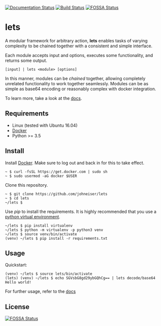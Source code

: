 [![Documentation Status](https://readthedocs.org/projects/lets/badge/?version=latest)](https://lets.readthedocs.io/en/latest/?badge=latest)
[![Build Status](https://travis-ci.com/johneiser/lets.svg?branch=master)](https://travis-ci.com/johneiser/lets)
[![FOSSA Status](https://app.fossa.io/api/projects/git%2Bgithub.com%2Fjohneiser%2Flets.svg?type=shield)](https://app.fossa.io/projects/git%2Bgithub.com%2Fjohneiser%2Flets?ref=badge_shield)

# lets

A modular framework for arbitrary action, **lets** enables tasks of varying complexity to be chained together with a consistent and simple interface.

Each module accepts input and options, executes some functionality, and returns some output.

```
[input] | lets <module> [options]
```

In this manner, modules can be *chained* together, allowing completely unrelated functionality to work together seamlessly.  Modules can be as simple as base64 encoding or reasonably complex with docker integration.

To learn more, take a look at the [docs](https://lets.readthedocs.io/en/latest/index.html).

## Requirements

- Linux (tested with Ubuntu 16.04)
- [Docker](https://docs.docker.com/install/linux/docker-ce/ubuntu/>)
- Python >= 3.5

## Install

Install [Docker](https://docs.docker.com/install/linux/docker-ce/ubuntu/>).  Make sure to log out and back in for this to take effect.

```
~ $ curl -fsSL https://get.docker.com | sudo sh
~ $ sudo usermod -aG docker $USER
```

Clone this repository.

```
~ $ git clone https://github.com/johneiser/lets
~ $ cd lets
~/lets $ 
```

Use *pip* to install the requirements.  It is highly recommended that you use a [python virtual environment](https://docs.python-guide.org/dev/virtualenvs/#lower-level-virtualenv).

```
~/lets $ pip install virtualenv
~/lets $ python -m virtualenv -p python3 venv
~/lets $ source venv/bin/activate
(venv) ~/lets $ pip install -r requirements.txt
```

## Usage

Quickstart:

```
(venv) ~/lets $ source lets/bin/activate
(lets) (venv) ~/lets $ echo SGVsbG8gd29ybGQhCg== | lets decode/base64
Hello world!
```

For further usage, refer to the [docs](https://lets.readthedocs.io/en/latest/usage.html)

## License
[![FOSSA Status](https://app.fossa.io/api/projects/git%2Bgithub.com%2Fjohneiser%2Flets.svg?type=large)](https://app.fossa.io/projects/git%2Bgithub.com%2Fjohneiser%2Flets?ref=badge_large)